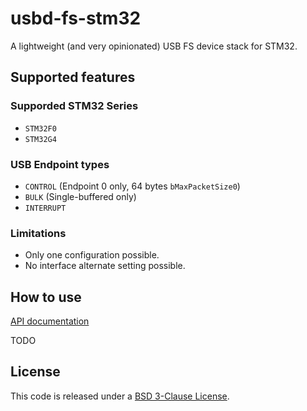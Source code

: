 # usbd-fs-stm32

A lightweight (and very opinionated) USB FS device stack for STM32.

## Supported features

### Supporded STM32 Series

- `STM32F0`
- `STM32G4`

### USB Endpoint types

- `CONTROL` (Endpoint 0 only, 64 bytes `bMaxPacketSize0`)
- `BULK` (Single-buffered only)
- `INTERRUPT`

### Limitations

- Only one configuration possible.
- No interface alternate setting possible.


## How to use

[API documentation](https://rafaelmartins.eng.br/p/usbd-fs-stm32/api/)

TODO


## License
This code is released under a [BSD 3-Clause License](LICENSE).
